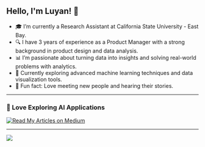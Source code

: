 ## Hello, I'm Luyan! 👋

- 🎓 I’m currently a Research Assistant at California State University - East Bay.  
- 🔍 I have 3 years of experience as a Product Manager with a strong background in product design and data analysis.
- 📊 I’m passionate about turning data into insights and solving real-world problems with analytics.
- 🌱 Currently exploring advanced machine learning techniques and data visualization tools.
- 🤝 Fun fact: Love meeting new people and hearing their stories.
---

### 📝 Love Exploring AI Applications

[![Read My Articles on Medium](https://img.shields.io/badge/Medium-Read%20my%20articles-orange?style=flat&logo=medium)](https://medium.com/@loannezhuang)

---
<img src="https://github-readme-stats.vercel.app/api?username=Loannezhuang&show_icons=true&title_color=cc6600&icon_color=ff9900&text_color=333333&bg_color=fffaf2">

<!--
**Loannezhuang/Loannezhuang** is a ✨ _special_ ✨ repository because its `README.md` (this file) appears on your GitHub profile.

Here are some ideas to get you started:

- 🔭 I’m currently working on ...
- 🌱 I’m currently learning ...
- 👯 I’m looking to collaborate on ...
- 🤔 I’m looking for help with ...
- 💬 Ask me about ...
- 📫 How to reach me: ...
- 😄 Pronouns: ...
- ⚡ Fun fact: ...
-->
